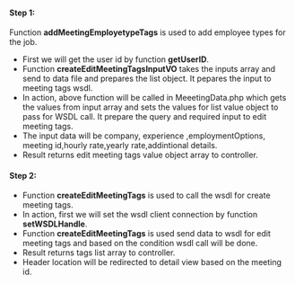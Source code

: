 #### Step 1:

Function **addMeetingEmployetypeTags** is used to add employee types for the job.

- First we will get the user id by function **getUserID**.
- Function **createEditMeetingTagsInputVO** takes the inputs array and send to data file and prepares the list object. It pepares the input to meeting tags wsdl.
- In action, above function will be called in MeeetingData.php which gets the values from input array and sets the values for list value object to pass for WSDL call. It prepare the query and required input to edit meeting tags.
- The input data will be company, experience ,employmentOptions, meeting id,hourly rate,yearly rate,addintional details.
- Result returns edit meeting tags value object array to controller.


#### Step 2:

- Function **createEditMeetingTags** is used to call the wsdl for create meeting tags.
- In action, first we will set the wsdl client connection by function **setWSDLHandle**.
- Function **createEditMeetingTags** is used send data to wsdl for edit meeting tags and based on the condition wsdl call will be done.
- Result returns tags list array to controller.
- Header location will be redirected to detail view based on the meeting id. 
